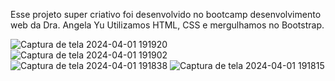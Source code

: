 Esse projeto super criativo foi desenvolvido no bootcamp desenvolvimento web da Dra. Angela Yu
Utilizamos HTML, CSS e mergulhamos no Bootstrap.

![Captura de tela 2024-04-01 191920](https://github.com/Taize-It/tinder-cat/assets/143529957/5928c529-57f7-4c53-b959-f2ab8b7f373c)
![Captura de tela 2024-04-01 191902](https://github.com/Taize-It/tinder-cat/assets/143529957/c513bb20-f375-4fea-9683-0c398eb94ec5)
![Captura de tela 2024-04-01 191838](https://github.com/Taize-It/tinder-cat/assets/143529957/ac4fa8a3-89c4-4e97-a09b-3d07a80c750f)
![Captura de tela 2024-04-01 191815](https://github.com/Taize-It/tinder-cat/assets/143529957/81c49831-a899-49eb-bf4e-15cfb04a731a)

